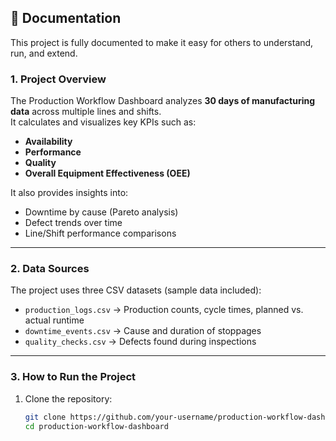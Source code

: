 ## 📑 Documentation

This project is fully documented to make it easy for others to understand, run, and extend.

### 1. Project Overview
The Production Workflow Dashboard analyzes **30 days of manufacturing data** across multiple lines and shifts.  
It calculates and visualizes key KPIs such as:
- **Availability**
- **Performance**
- **Quality**
- **Overall Equipment Effectiveness (OEE)**

It also provides insights into:
- Downtime by cause (Pareto analysis)  
- Defect trends over time  
- Line/Shift performance comparisons  

---

### 2. Data Sources
The project uses three CSV datasets (sample data included):
- `production_logs.csv` → Production counts, cycle times, planned vs. actual runtime  
- `downtime_events.csv` → Cause and duration of stoppages  
- `quality_checks.csv` → Defects found during inspections  

---

### 3. How to Run the Project
1. Clone the repository:
   ```bash
   git clone https://github.com/your-username/production-workflow-dashboard.git
   cd production-workflow-dashboard

